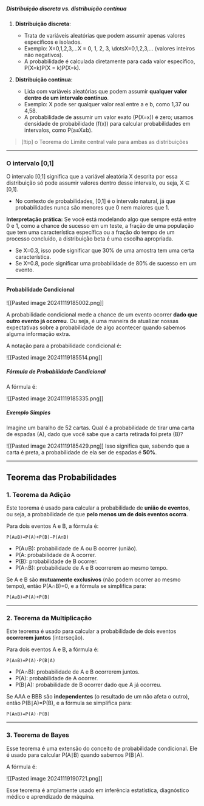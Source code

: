 
##### **Distribuição discreta vs. distribuição contínua**

1. **Distribuição discreta**:
    
    - Trata de variáveis aleatórias que podem assumir apenas valores específicos e isolados.
    - Exemplo: X=0,1,2,3,…X = 0, 1, 2, 3, \dotsX=0,1,2,3,… (valores inteiros não negativos).
    - A probabilidade é calculada diretamente para cada valor específico, P(X=k)P(X = k)P(X=k).
    
2. **Distribuição contínua**:
    
    - Lida com variáveis aleatórias que podem assumir **qualquer valor dentro de um intervalo contínuo**.
    - Exemplo: X pode ser qualquer valor real entre a e b, como 1,37 ou 4,58.
    - A probabilidade de assumir um valor exato (P(X=x)) é zero; usamos densidade de probabilidade (f(x)) para calcular probabilidades em intervalos, como P(a≤X≤b).

>[!tip] o Teorema do Limite central vale para ambas as distribuições

---
### O intervalo [0,1]
O intervalo [0,1]  significa que a variável aleatória X descrita por essa distribuição só pode assumir valores dentro desse intervalo, ou seja, X ∈ [0,1].

 - No contexto de probabilidades, [0,1] é o intervalo natural, já que probabilidades nunca são menores que 0 nem maiores que 1.

**Interpretação prática:**
 Se você está modelando algo que sempre está entre 0 e 1, como a chance de sucesso em um teste, a fração de uma população que tem uma característica específica ou a fração do tempo de um processo concluído, a distribuição beta é uma escolha apropriada.
-  Se X=0.3, isso pode significar que 30% de uma amostra tem uma certa característica.
- Se X=0.8, pode significar uma probabilidade de 80% de sucesso em um evento.

----


#### Probabilidade Condicional 
![[Pasted image 20241119185002.png]]

A probabilidade condicional mede a chance de um evento ocorrer **dado que outro evento já ocorreu**. Ou seja, é uma maneira de atualizar nossas expectativas sobre a probabilidade de algo acontecer quando sabemos alguma informação extra.

A notação para a probabilidade condicional é:

![[Pasted image 20241119185514.png]]

##### Fórmula de Probabilidade Condicional

A fórmula é:

![[Pasted image 20241119185335.png]]

##### Exemplo Simples

Imagine um baralho de 52 cartas. Qual é a probabilidade de tirar uma carta de espadas (A), dado que você sabe que a carta retirada foi preta (B)?

![[Pasted image 20241119185429.png]]
Isso significa que, sabendo que a carta é preta, a probabilidade de ela ser de espadas é **50%**.

---

## Teorema das Probabilidades

### **1. Teorema da Adição**

Este teorema é usado para calcular a probabilidade de **união de eventos**, ou seja, a probabilidade de que **pelo menos um de dois eventos ocorra**.

Para dois eventos A e B, a fórmula é:

	P(A∪B)=P(A)+P(B)−P(A∩B)

- P(A∪B): probabilidade de A ou B ocorrer (união).
- P(A: probabilidade de A ocorrer.
- P(B): probabilidade de B ocorrer.
- P(A∩B): probabilidade de A e B ocorrerem ao mesmo tempo.

Se A e B são **mutuamente exclusivos** (não podem ocorrer ao mesmo tempo), então P(A∩B)=0, e a fórmula se simplifica para:

	P(A∪B)=P(A)+P(B)

---

### **2. Teorema da Multiplicação**

Este teorema é usado para calcular a probabilidade de dois eventos **ocorrerem juntos** (interseção).

Para dois eventos A e B, a fórmula é:

	P(A∩B)=P(A)⋅P(B|A)

- P(A∩B): probabilidade de A e B ocorrerem juntos.
- P(A): probabilidade de A ocorrer.
- P(B∣A): probabilidade de B ocorrer dado que A já ocorreu.

Se AAA e BBB são **independentes** (o resultado de um não afeta o outro), então P(B∣A)=P(B), e a fórmula se simplifica para:

	P(A∩B)=P(A)⋅P(B)

---

### **3. Teorema de Bayes**

Esse teorema é uma extensão do conceito de probabilidade condicional. Ele é usado para calcular P(A∣B) quando sabemos P(B∣A).

A fórmula é:

![[Pasted image 20241119190721.png]]

Esse teorema é amplamente usado em inferência estatística, diagnóstico médico e aprendizado de máquina.
